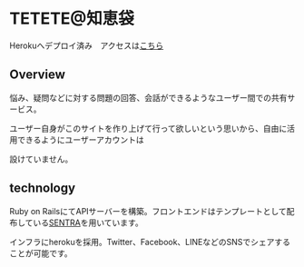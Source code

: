 # TETETE@知恵袋

Herokuへデプロイ済み　アクセスは[こちら](https://tetetearraio916-portfolio1.herokuapp.com/posts#tab2)  

## Overview

悩み、疑問などに対する問題の回答、会話ができるようなユーザー間での共有サービス。　　

ユーザー自身がこのサイトを作り上げて行って欲しいという思いから、自由に活用できるようにユーザーアカウントは  

設けていません。　　

## technology  

Ruby on RailsにてAPIサーバーを構築。フロントエンドはテンプレートとして配布している[SENTRA](https://templatemo.com/tm-518-sentra)を用いています。  

インフラにherokuを採用。Twitter、Facebook、LINEなどのSNSでシェアすることが可能です。




